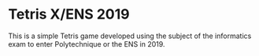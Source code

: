 # Tetris X/ENS 2019

This is a simple Tetris game developed using the subject of the informatics exam to enter Polytechnique or the ENS in 2019.